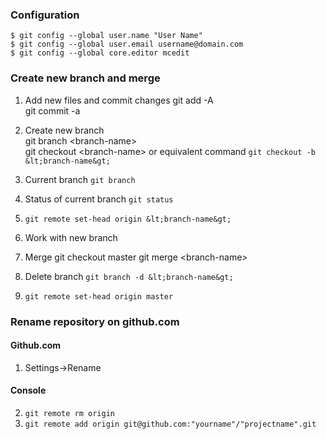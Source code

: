 ### Configuration
    $ git config --global user.name "User Name"  
    $ git config --global user.email username@domain.com  
    $ git config --global core.editor mcedit  


### Create new branch and merge
1. Add new files and commit changes
    git add -A  
    git commit -a  

2. Create new branch  
    git branch &lt;branch-name&gt;  
    git checkout &lt;branch-name&gt;
or equivalent command `git checkout -b &lt;branch-name&gt;`
   
3. Current branch `git branch`  

4. Status of current branch `git status`

5. `git remote set-head origin &lt;branch-name&gt;`

6. Work with new branch

7. Merge 
    git checkout master
    git merge &lt;branch-name&gt;

8. Delete branch `git branch -d &lt;branch-name&gt;`

9. `git remote set-head origin master`

### Rename repository on github.com

#### Github.com  
1. Settings->Rename

#### Console  
2. `git remote rm origin`  
3. `git remote add origin git@github.com:"yourname"/"projectname".git`  
